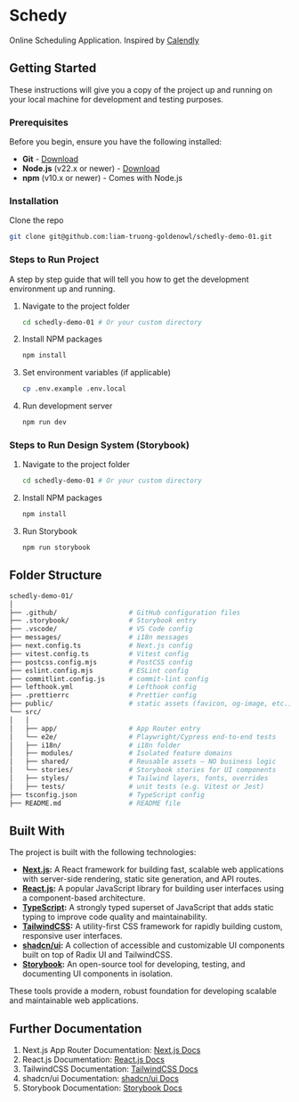 # Schedy

Online Scheduling Application. Inspired by [Calendly](https://calendly.com/)

## Getting Started

These instructions will give you a copy of the project up and running on your local machine for development and testing purposes.

### Prerequisites

Before you begin, ensure you have the following installed:

- **Git** - [Download](https://git-scm.com/downloads)
- **Node.js** (v22.x or newer) - [Download](https://nodejs.org/en)
- **npm** (v10.x or newer) - Comes with Node.js

### Installation

Clone the repo

```sh
git clone git@github.com:liam-truong-goldenowl/schedly-demo-01.git
```

### Steps to Run Project

A step by step guide that will tell you how to get the development environment up and running.

1. Navigate to the project folder

   ```sh
   cd schedly-demo-01 # Or your custom directory
   ```

1. Install NPM packages
   ```sh
   npm install
   ```
1. Set environment variables (if applicable)

   ```sh
   cp .env.example .env.local
   ```

1. Run development server
   ```sh
   npm run dev
   ```

### Steps to Run Design System (Storybook)

1. Navigate to the project folder

   ```sh
   cd schedly-demo-01 # Or your custom directory
   ```

1. Install NPM packages
   ```sh
   npm install
   ```
1. Run Storybook
   ```sh
   npm run storybook
   ```

## Folder Structure

```sh
schedly-demo-01/
│
├── .github/                  # GitHub configuration files
├── .storybook/               # Storybook entry
├── .vscode/                  # VS Code config
├── messages/                 # i18n messages
├── next.config.ts            # Next.js config
├── vitest.config.ts          # Vitest config
├── postcss.config.mjs        # PostCSS config
├── eslint.config.mjs         # ESLint config
├── commitlint.config.js      # commit-lint config
├── lefthook.yml              # Lefthook config
├── .prettierrc               # Prettier config
├── public/                   # static assets (favicon, og-image, etc.)
└── src/
│   │
│   ├── app/                  # App Router entry
│   └── e2e/                  # Playwright/Cypress end-to-end tests
│   ├── i18n/                 # i18n folder
│   ├── modules/              # Isolated feature domains
│   ├── shared/               # Reusable assets – NO business logic
│   └── stories/              # Storybook stories for UI components
│   ├── styles/               # Tailwind layers, fonts, overrides
│   ├── tests/                # unit tests (e.g. Vitest or Jest)
├── tsconfig.json             # TypeScript config
├── README.md                 # README file
```

## Built With

The project is built with the following technologies:

- **[Next.js](https://nextjs.org/):** A React framework for building fast, scalable web applications with server-side rendering, static site generation, and API routes.
- **[React.js](https://react.dev/):** A popular JavaScript library for building user interfaces using a component-based architecture.
- **[TypeScript](https://www.typescriptlang.org/):** A strongly typed superset of JavaScript that adds static typing to improve code quality and maintainability.
- **[TailwindCSS](https://tailwindcss.com/):** A utility-first CSS framework for rapidly building custom, responsive user interfaces.
- **[shadcn/ui](https://ui.shadcn.com/):** A collection of accessible and customizable UI components built on top of Radix UI and TailwindCSS.
- **[Storybook](https://storybook.js.org/):** An open-source tool for developing, testing, and documenting UI components in isolation.

These tools provide a modern, robust foundation for developing scalable and maintainable web applications.

## Further Documentation

1. Next.js App Router Documentation: [Next.js Docs](https://nextjs.org/docs)
2. React.js Documentation: [React.js Docs](https://react.dev/reference/react)
3. TailwindCSS Documentation: [TailwindCSS Docs](https://tailwindcss.com/)
4. shadcn/ui Documentation: [shadcn/ui Docs](https://ui.shadcn.com/docs)
5. Storybook Documentation: [Storybook Docs](https://storybook.js.org/docs)
